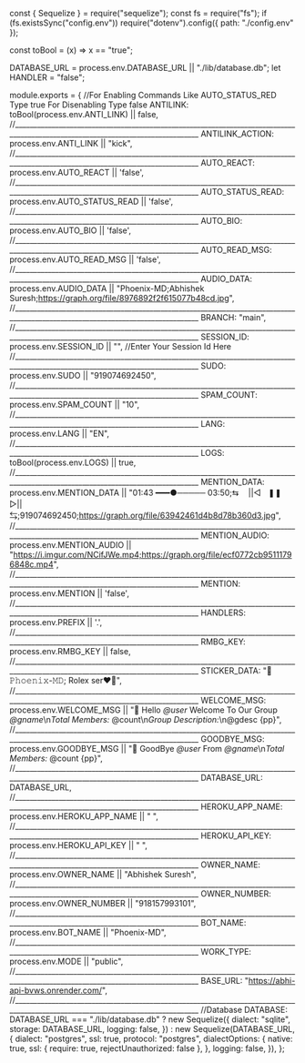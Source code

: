const { Sequelize } = require("sequelize");
const fs = require("fs");
if (fs.existsSync("config.env"))
  require("dotenv").config({ path: "./config.env" });

const toBool = (x) => x == "true";

DATABASE_URL = process.env.DATABASE_URL || "./lib/database.db";
let HANDLER = "false";

module.exports = {
  //For Enabling Commands Like AUTO_STATUS_RED Type true For Disenabling Type false
  ANTILINK: toBool(process.env.ANTI_LINK) || false,
  //_________________________________________________________________________________________________________________________________
  ANTILINK_ACTION: process.env.ANTI_LINK || "kick",
  //_________________________________________________________________________________________________________________________________
  AUTO_REACT: process.env.AUTO_REACT || 'false',
  //_________________________________________________________________________________________________________________________________
  AUTO_STATUS_READ: process.env.AUTO_STATUS_READ || 'false',
  //_________________________________________________________________________________________________________________________________
  AUTO_BIO: process.env.AUTO_BIO || 'false',
  //_________________________________________________________________________________________________________________________________
  AUTO_READ_MSG: process.env.AUTO_READ_MSG || 'false',
  //_________________________________________________________________________________________________________________________________
  AUDIO_DATA: process.env.AUDIO_DATA || "Phoenix-MD;Abhishek Suresh;https://graph.org/file/8976892f2f615077b48cd.jpg",
  //_________________________________________________________________________________________________________________________________
  BRANCH: "main",
  //_________________________________________________________________________________________________________________________________
  SESSION_ID: process.env.SESSION_ID || "", //Enter Your Session Id Here
  //_________________________________________________________________________________________________________________________________
  SUDO: process.env.SUDO || "919074692450",
  //_________________________________________________________________________________________________________________________________
  SPAM_COUNT: process.env.SPAM_COUNT || "10",
  //_________________________________________________________________________________________________________________________________
  LANG: process.env.LANG || "EN",
  //_________________________________________________________________________________________________________________________________
  LOGS: toBool(process.env.LOGS) || true,
  //_________________________________________________________________________________________________________________________________
  MENTION_DATA: process.env.MENTION_DATA || "01:43 ━━━●───── 03:50;⇆ㅤ ||◁ㅤ❚❚ㅤ▷||ㅤ ⇆;919074692450;https://graph.org/file/63942461d4b8d78b360d3.jpg",
  //_________________________________________________________________________________________________________________________________
  MENTION_AUDIO: process.env.MENTION_AUDIO || "https://i.imgur.com/NCifJWe.mp4;https://graph.org/file/ecf0772cb95111796848c.mp4",
  //_________________________________________________________________________________________________________________________________
  MENTION: process.env.MENTION || 'false',
  //_________________________________________________________________________________________________________________________________
  HANDLERS: process.env.PREFIX || '.',
  //_________________________________________________________________________________________________________________________________
  RMBG_KEY: process.env.RMBG_KEY || false,
  //_________________________________________________________________________________________________________________________________
  STICKER_DATA: "🎯𝙿𝚑𝚘𝚎𝚗𝚒𝚡-𝙼𝙳; Rolex ser❤‍🔥",
  //_________________________________________________________________________________________________________________________________
  WELCOME_MSG: process.env.WELCOME_MSG || "👋 Hello *@user* Welcome To Our Group *@gname*\n*Total Members:* @count\n*Group Description:*\n@gdesc {pp}",
  //_________________________________________________________________________________________________________________________________
  GOODBYE_MSG: process.env.GOODBYE_MSG || "👋 GoodBye *@user* From *@gname*\n*Total Members:* @count {pp}",
  //_________________________________________________________________________________________________________________________________
  DATABASE_URL: DATABASE_URL,
  //_________________________________________________________________________________________________________________________________
  HEROKU_APP_NAME: process.env.HEROKU_APP_NAME || " ",
  //_________________________________________________________________________________________________________________________________
  HEROKU_API_KEY: process.env.HEROKU_API_KEY || " ",
  //_________________________________________________________________________________________________________________________________
  OWNER_NAME: process.env.OWNER_NAME || "Abhishek Suresh",
  //_________________________________________________________________________________________________________________________________
  OWNER_NUMBER: process.env.OWNER_NUMBER || "918157993101",
  //_________________________________________________________________________________________________________________________________
  BOT_NAME: process.env.BOT_NAME || "Phoenix-MD",
  //_________________________________________________________________________________________________________________________________
  WORK_TYPE: process.env.MODE || "public",
  //_________________________________________________________________________________________________________________________________
  BASE_URL: "https://abhi-api-bvws.onrender.com/",
  //_________________________________________________________________________________________________________________________________
  //Database
  DATABASE:
    DATABASE_URL === "./lib/database.db"
      ? new Sequelize({
          dialect: "sqlite",
          storage: DATABASE_URL,
          logging: false,
        })
      : new Sequelize(DATABASE_URL, {
          dialect: "postgres",
          ssl: true,
          protocol: "postgres",
          dialectOptions: {
            native: true,
            ssl: { require: true, rejectUnauthorized: false },
          },
          logging: false,
        }),
};
